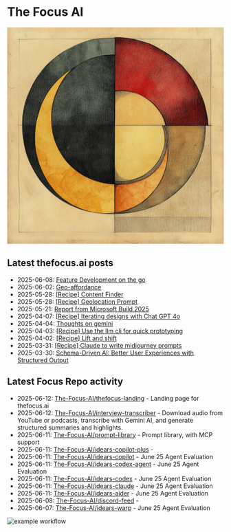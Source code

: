 # The Focus AI

![logo](../img/thefocusai.png)

## Latest thefocus.ai posts

 - 2025-06-08: [Feature Development on the go](https://thefocus.ai/posts/feature-development-on-the-go/)
 - 2025-06-02: [Geo-affordance](https://thefocus.ai/posts/geo-affordance/)
 - 2025-05-28: [[Recipe] Content Finder](https://thefocus.ai/recipes/content-finder/)
 - 2025-05-28: [[Recipe] Geolocation Prompt](https://thefocus.ai/recipes/geolocation-prompt/)
 - 2025-05-21: [Report from Microsoft Build 2025](https://thefocus.ai/posts/microsoft-build-2025/)
 - 2025-04-07: [[Recipe] Iterating designs with Chat GPT 4o](https://thefocus.ai/recipes/iterating-designs-with-chatgpt4o/)
 - 2025-04-04: [Thoughts on gemini](https://thefocus.ai/posts/thoughts-on-gemini/)
 - 2025-04-03: [[Recipe] Use the llm cli for quick prototyping](https://thefocus.ai/recipes/llm-for-quick-prototyping/)
 - 2025-04-02: [[Recipe] Lift and shift](https://thefocus.ai/recipes/lift-and-shift/)
 - 2025-03-31: [[Recipe] Claude to write midjourney prompts](https://thefocus.ai/recipes/using-claude-to-write-midjourney-prompts/)
 - 2025-03-30: [Schema-Driven AI: Better User Experiences with Structured Output](https://thefocus.ai/posts/using-structured-output/)

## Latest Focus Repo activity

 - 2025-06-12: [The-Focus-AI/thefocus-landing](https://github.com/The-Focus-AI/thefocus-landing) - Landing page for thefocus.ai
 - 2025-06-12: [The-Focus-AI/interview-transcriber](https://github.com/The-Focus-AI/interview-transcriber) - Download audio from YouTube or podcasts, transcribe with Gemini AI, and generate structured summaries and highlights.
 - 2025-06-11: [The-Focus-AI/prompt-library](https://github.com/The-Focus-AI/prompt-library) - Prompt library, with MCP support
 - 2025-06-11: [The-Focus-AI/idears-copilot-plus](https://github.com/The-Focus-AI/idears-copilot-plus) - 
 - 2025-06-11: [The-Focus-AI/idears-copilot](https://github.com/The-Focus-AI/idears-copilot) - June 25 Agent Evaluation
 - 2025-06-11: [The-Focus-AI/idears-codex-agent](https://github.com/The-Focus-AI/idears-codex-agent) - June 25 Agent Evaluation
 - 2025-06-11: [The-Focus-AI/idears-codex](https://github.com/The-Focus-AI/idears-codex) - June 25 Agent Evaluation
 - 2025-06-11: [The-Focus-AI/idears-claude](https://github.com/The-Focus-AI/idears-claude) - June 25 Agent Evaluation
 - 2025-06-11: [The-Focus-AI/idears-aider](https://github.com/The-Focus-AI/idears-aider) - June 25 Agent Evaluation
 - 2025-06-08: [The-Focus-AI/discord-feed](https://github.com/The-Focus-AI/discord-feed) - 
 - 2025-06-07: [The-Focus-AI/idears-warp](https://github.com/The-Focus-AI/idears-warp) - June 25 Agent Evaluation

![example workflow](https://github.com/The-Focus-AI/.github/actions/workflows/build.yml/badge.svg)
